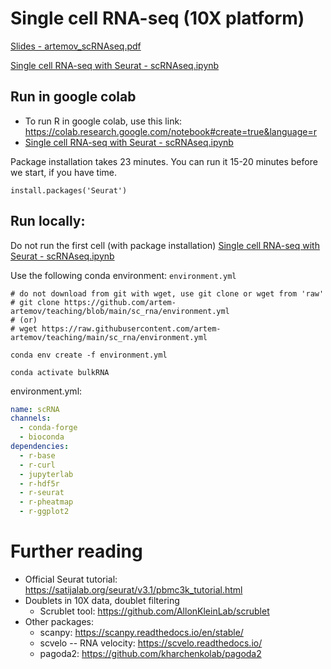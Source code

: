# Single cell RNA-seq (10X platform)

[Slides - artemov_scRNAseq.pdf](artemov_scRNAseq.pdf)

[Single cell RNA-seq with Seurat - scRNAseq.ipynb](scRNAseq.ipynb)


## Run in google colab
 * To run R in google colab, use this link: https://colab.research.google.com/notebook#create=true&language=r
 * [Single cell RNA-seq with Seurat - scRNAseq.ipynb](scRNAseq.ipynb)

Package installation takes 23 minutes. You can run it 15-20 minutes before we start, if you have time.

```{r}
install.packages('Seurat')
```

## Run locally:
Do not run the first cell (with package installation)  [Single cell RNA-seq with Seurat - scRNAseq.ipynb](scRNAseq.ipynb)

Use the following conda environment: ```environment.yml```

```{bash}
# do not download from git with wget, use git clone or wget from 'raw'
# git clone https://github.com/artem-artemov/teaching/blob/main/sc_rna/environment.yml
# (or)
# wget https://raw.githubusercontent.com/artem-artemov/teaching/main/sc_rna/environment.yml

conda env create -f environment.yml

conda activate bulkRNA
```


environment.yml:
```yaml
name: scRNA
channels:
  - conda-forge
  - bioconda
dependencies:
  - r-base
  - r-curl
  - jupyterlab
  - r-hdf5r
  - r-seurat
  - r-pheatmap
  - r-ggplot2

```

# Further reading
 * Official Seurat tutorial: https://satijalab.org/seurat/v3.1/pbmc3k_tutorial.html
 * Doublets in 10X data, doublet filtering
   * Scrublet tool: https://github.com/AllonKleinLab/scrublet
 * Other packages:
   * scanpy: https://scanpy.readthedocs.io/en/stable/
   * scvelo -- RNA velocity: https://scvelo.readthedocs.io/
   * pagoda2: https://github.com/kharchenkolab/pagoda2 
